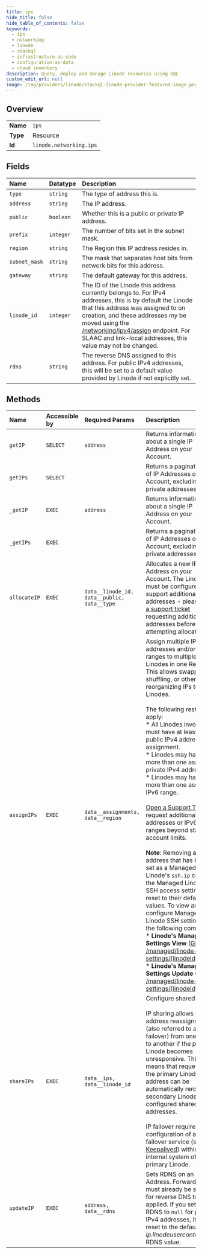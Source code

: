 ```yaml
---
title: ips
hide_title: false
hide_table_of_contents: false
keywords:
  - ips
  - networking
  - linode    
  - stackql
  - infrastructure-as-code
  - configuration-as-data
  - cloud inventory
description: Query, deploy and manage Linode resources using SQL
custom_edit_url: null
image: /img/providers/linode/stackql-linode-provider-featured-image.png
---
```

  
    

## Overview
<table><tbody>
<tr><td><b>Name</b></td><td><code>ips</code></td></tr>
<tr><td><b>Type</b></td><td>Resource</td></tr>
<tr><td><b>Id</b></td><td><code>linode.networking.ips</code></td></tr>
</tbody></table>

## Fields
| Name | Datatype | Description |
|:-----|:---------|:------------|
| `type` | `string` | The type of address this is.<br /> |
| `address` | `string` | The IP address.<br /> |
| `public` | `boolean` | Whether this is a public or private IP address.<br /> |
| `prefix` | `integer` | The number of bits set in the subnet mask.<br /> |
| `region` | `string` | The Region this IP address resides in.<br /> |
| `subnet_mask` | `string` | The mask that separates host bits from network bits for this address.<br /> |
| `gateway` | `string` | The default gateway for this address.<br /> |
| `linode_id` | `integer` | The ID of the Linode this address currently belongs to. For IPv4 addresses, this is by default the Linode that this address was assigned to on creation, and these addresses my be moved using the [/networking/ipv4/assign](/docs/api/networking/#ips-to-linodes-assign) endpoint. For SLAAC and link-local addresses, this value may not be changed.<br /> |
| `rdns` | `string` | The reverse DNS assigned to this address. For public IPv4 addresses, this will be set to a default value provided by Linode if not explicitly set.<br /> |
## Methods
| Name | Accessible by | Required Params | Description |
|:-----|:--------------|:----------------|:------------|
| `getIP` | `SELECT` | `address` | Returns information about a single IP Address on your Account.<br /> |
| `getIPs` | `SELECT` |  | Returns a paginated list of IP Addresses on your Account, excluding private addresses.<br /> |
| `_getIP` | `EXEC` | `address` | Returns information about a single IP Address on your Account.<br /> |
| `_getIPs` | `EXEC` |  | Returns a paginated list of IP Addresses on your Account, excluding private addresses.<br /> |
| `allocateIP` | `EXEC` | `data__linode_id, data__public, data__type` | Allocates a new IPv4 Address on your Account. The Linode must be configured to support additional addresses - please [open a support ticket](/docs/api/support/#support-ticket-open) requesting additional addresses before attempting allocation.<br /> |
| `assignIPs` | `EXEC` | `data__assignments, data__region` | Assign multiple IPv4 addresses and/or IPv6 ranges to multiple Linodes in one Region. This allows swapping, shuffling, or otherwise reorganizing IPs to your Linodes.<br /><br />The following restrictions apply:<br />* All Linodes involved must have at least one public IPv4 address after assignment.<br />* Linodes may have no more than one assigned private IPv4 address.<br />* Linodes may have no more than one assigned IPv6 range.<br /><br />[Open a Support Ticket](/docs/api/support/#support-ticket-open) to request additional IPv4 addresses or IPv6 ranges beyond standard account limits.<br /><br />**Note**: Removing an IP address that has been set as a Managed Linode's `ssh.ip` causes the Managed Linode's SSH access settings to reset to their default values. To view and configure Managed Linode SSH settings, use the following commands:<br />* **Linode's Managed Settings View** ([GET /managed/linode-settings/&#123;linodeId&#125;](/docs/api/managed/#linodes-managed-settings-view))<br />* **Linode's Managed Settings Update** ([PUT /managed/linode-settings/&#123;linodeId&#125;](/docs/api/managed/#linodes-managed-settings-update))<br /> |
| `shareIPs` | `EXEC` | `data__ips, data__linode_id` | Configure shared IPs.<br /><br />IP sharing allows IP address reassignment (also referred to as IP failover) from one Linode to another if the primary Linode becomes unresponsive. This means that requests to the primary Linode's IP address can be automatically rerouted to secondary Linodes at the configured shared IP addresses.<br /><br />IP failover requires configuration of a failover service (such as [Keepalived](/docs/guides/ip-failover-keepalived)) within the internal system of the primary Linode.<br /> |
| `updateIP` | `EXEC` | `address, data__rdns` | Sets RDNS on an IP Address. Forward DNS must already be set up for reverse DNS to be applied. If you set the RDNS to `null` for public IPv4 addresses, it will be reset to the default _ip.linodeusercontent.com_ RDNS value.<br /> |
